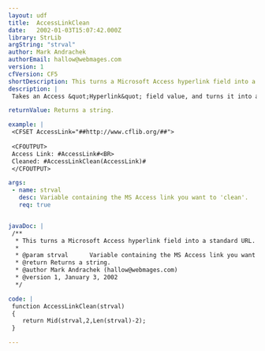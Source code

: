 ```yaml
---
layout: udf
title:  AccessLinkClean
date:   2002-01-03T15:07:42.000Z
library: StrLib
argString: "strval"
author: Mark Andrachek
authorEmail: hallow@webmages.com
version: 1
cfVersion: CF5
shortDescription: This turns a Microsoft Access hyperlink field into a standard URL.
description: |
 Takes an Access &quot;Hyperlink&quot; field value, and turns it into a regular URL by removing the extra pounds at the beginning and end of the URL. This preserves pounds included as internal references.

returnValue: Returns a string.

example: |
 <CFSET AccessLink="##http://www.cflib.org/##">
 
 <CFOUTPUT>
 Access Link: #AccessLink#<BR>
 Cleaned: #AccessLinkClean(AccessLink)#
 </CFOUTPUT>

args:
 - name: strval
   desc: Variable containing the MS Access link you want to 'clean'.
   req: true


javaDoc: |
 /**
  * This turns a Microsoft Access hyperlink field into a standard URL.
  * 
  * @param strval      Variable containing the MS Access link you want to 'clean'. 
  * @return Returns a string. 
  * @author Mark Andrachek (hallow@webmages.com) 
  * @version 1, January 3, 2002 
  */

code: |
 function AccessLinkClean(strval)  
 {
    return Mid(strval,2,Len(strval)-2); 
 }

---
```


